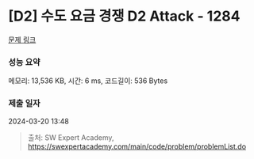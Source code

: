 # [D2] 수도 요금 경쟁 D2 Attack - 1284 

[문제 링크](https://swexpertacademy.com/main/code/problem/problemDetail.do?contestProbId=AV189xUaI8UCFAZN) 

### 성능 요약

메모리: 13,536 KB, 시간: 6 ms, 코드길이: 536 Bytes

### 제출 일자

2024-03-20 13:48



> 출처: SW Expert Academy, https://swexpertacademy.com/main/code/problem/problemList.do
